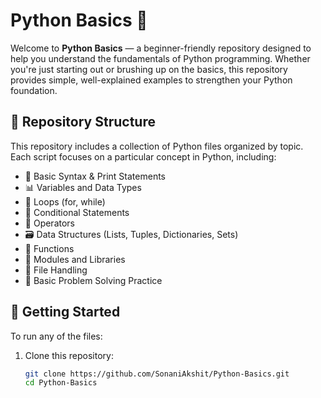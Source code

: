 # Python Basics 🚀

Welcome to **Python Basics** — a beginner-friendly repository designed to help you understand the fundamentals of Python programming. Whether you're just starting out or brushing up on the basics, this repository provides simple, well-explained examples to strengthen your Python foundation.

## 📁 Repository Structure

This repository includes a collection of Python files organized by topic. Each script focuses on a particular concept in Python, including:

- 🐍 Basic Syntax & Print Statements  
- 📊 Variables and Data Types  
- 🔁 Loops (for, while)  
- 🔣 Conditional Statements  
- 🧮 Operators  
- 🗃️ Data Structures (Lists, Tuples, Dictionaries, Sets)  
- 🎯 Functions  
- 🧩 Modules and Libraries  
- 📂 File Handling  
- 🧠 Basic Problem Solving Practice  

## 🚀 Getting Started

To run any of the files:

1. Clone this repository:
   ```bash
   git clone https://github.com/SonaniAkshit/Python-Basics.git
   cd Python-Basics

